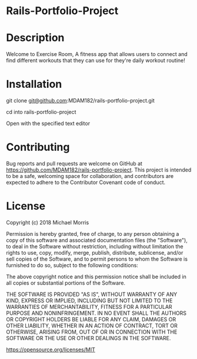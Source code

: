 # Rails-Portfolio-Project

# Description
Welcome to Exercise Room, A fitness app that allows users to connect and find different workouts that they can use for they're daily workout routine!


# Installation

git clone git@github.com:MDAM182/rails-portfolio-project.git

cd into rails-portfolio-project

Open with the specified text editor


# Contributing
Bug reports and pull requests are welcome on GitHub at https://github.com/MDAM182/rails-portfolio-project. This project is intended to be a safe, welcoming space for collaboration, and contributors are expected to adhere to the Contributor Covenant code of conduct.

# License

Copyright (c) 2018 Michael Morris

Permission is hereby granted, free of charge, to any person obtaining a copy of this software and associated documentation files (the "Software"), to deal in the Software without restriction, including without limitation the rights to use, copy, modify, merge, publish, distribute, sublicense, and/or sell copies of the Software, and to permit persons to whom the Software is furnished to do so, subject to the following conditions:

The above copyright notice and this permission notice shall be included in all copies or substantial portions of the Software.

THE SOFTWARE IS PROVIDED "AS IS", WITHOUT WARRANTY OF ANY KIND, EXPRESS OR IMPLIED, INCLUDING BUT NOT LIMITED TO THE WARRANTIES OF MERCHANTABILITY, FITNESS FOR A PARTICULAR PURPOSE AND NONINFRINGEMENT. IN NO EVENT SHALL THE AUTHORS OR COPYRIGHT HOLDERS BE LIABLE FOR ANY CLAIM, DAMAGES OR OTHER LIABILITY, WHETHER IN AN ACTION OF CONTRACT, TORT OR OTHERWISE, ARISING FROM, OUT OF OR IN CONNECTION WITH THE SOFTWARE OR THE USE OR OTHER DEALINGS IN THE SOFTWARE.

https://opensource.org/licenses/MIT
